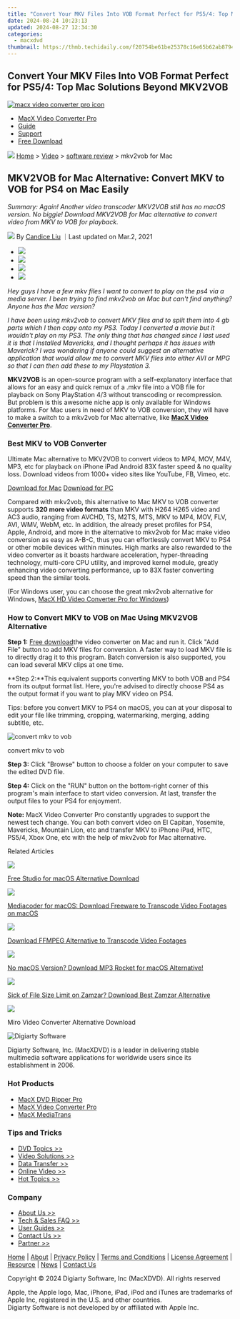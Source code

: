 ```yaml
---
title: "Convert Your MKV Files Into VOB Format Perfect for PS5/4: Top Mac Solutions Beyond MKV2VOB"
date: 2024-08-24 10:23:13
updated: 2024-08-27 12:34:30
categories:
  - macxdvd
thumbnail: https://thmb.techidaily.com/f20754be61be25378c16e65b62ab87943c4b43cc2d7005b2adb1f8ded04dff01.jpg
---
```


## Convert Your MKV Files Into VOB Format Perfect for PS5/4: Top Mac Solutions Beyond MKV2VOB

[![macx video converter pro icon](https://www.macxdvd.com/mac-dvd-video-converter-how-to/../image-style/new-seo/icon11.png)](https://tools.techidaily.com/macxdvd/products/)

* [MacX Video Converter Pro](https://tools.techidaily.com/macxdvd/products/)
* [Guide](https://tools.techidaily.com/macxdvd/products/)
* [Support](https://tools.techidaily.com/macxdvd/products/)
* [Free Download](https://tools.techidaily.com/macxdvd/products/)



![](https://www.macxdvd.com/mac-dvd-video-converter-how-to/../image-style/new-seo/icon7.png) [Home](https://tools.techidaily.com/macxdvd/products/) \> [Video](https://tools.techidaily.com/macxdvd/products/) \> [software review](https://tools.techidaily.com/macxdvd/products/) \> mkv2vob for Mac

## MKV2VOB for Mac Alternative: Convert MKV to VOB for PS4 on Mac Easily



_Summary: Again! Another video transcoder MKV2VOB still has no macOS version. No biggie! Download MKV2VOB for Mac alternative to convert video from MKV to VOB for playback._

![](https://www.macxdvd.com/mac-dvd-video-converter-how-to/../image-style/new-seo/icon6.png) By [Candice Liu](https://tools.techidaily.com/macxdvd/products/) ｜Last updated on Mar.2, 2021

* [![](https://www.macxdvd.com/mac-dvd-video-converter-how-to/../image-style/new-seo/share-fa.jpg)](https://www.facebook.com/sharer/sharer.php?u=https://www.macxdvd.com/mac-dvd-video-converter-how-to/mkv2vob-for-mac.htm)
* [![](https://www.macxdvd.com/mac-dvd-video-converter-how-to/../image-style/new-seo/share-tw.jpg)](https://twitter.com/intent/tweet?url=https://www.macxdvd.com/mac-dvd-video-converter-how-to/mkv2vob-for-mac.htm)
* [![](https://www.macxdvd.com/mac-dvd-video-converter-how-to/../image-style/new-seo/share-email.jpg)](https://www.macxdvd.com/mac-dvd-video-converter-how-to/mailto:info@example.com?&subject=&body=https://www.macxdvd.com/mac-dvd-video-converter-how-to/mkv2vob-for-mac.htm)
* [![](https://www.macxdvd.com/mac-dvd-video-converter-how-to/../image-style/new-seo/share-in.jpg)](https://www.linkedin.com/shareArticle?mini=true&url=https://www.macxdvd.com/mac-dvd-video-converter-how-to/mkv2vob-for-mac.htm&title=&summary=https://www.macxdvd.com/mac-dvd-video-converter-how-to/mkv2vob-for-mac.htm&source=)

_Hey guys I have a few mkv files I want to convert to play on the ps4 via a media server. I been trying to find mkv2vob on Mac but can't find anything? Anyone has the Mac version?_ 

_I have been using mkv2vob to convert MKV files and to split them into 4 gb parts which I then copy onto my PS3\. Today I converted a movie but it wouldn't play on my PS3\. The only thing that has changed since I last used it is that I installed Mavericks, and I thought perhaps it has issues with Maverick? I was wondering if anyone could suggest an alternative application that would allow me to convert MKV files into either AVI or MPG so that I can then add these to my Playstation 3._

**MKV2VOB** is an open-source program with a self-explanatory interface that allows for an easy and quick remux of a .mkv file into a VOB file for playback on Sony PlayStation 4/3 without transcoding or recompression. But problem is this awesome niche app is only available for Windows platforms. For Mac users in need of MKV to VOB conversion, they will have to make a switch to a mkv2vob for Mac alternative, like [**MacX Video Converter Pro**](https://tools.techidaily.com/macxdvd/products/). 

### Best MKV to VOB Converter

Ultimate Mac alternative to MKV2VOB to convert videos to MP4, MOV, M4V, MP3, etc for playback on iPhone iPad Android 83X faster speed & no quality loss. Download videos from 1000+ video sites like YouTube, FB, Vimeo, etc. 

[Download for Mac](https://tools.techidaily.com/macxdvd/products/) [Download for PC](https://tools.techidaily.com/macxdvd/products/) 

Compared with mkv2vob, this alternative to Mac MKV to VOB converter supports **320 more video formats** than MKV with H264 H265 video and AC3 audio, ranging from AVCHD, TS, M2TS, MTS, MKV to MP4, MOV, FLV, AVI, WMV, WebM, etc. In addition, the already preset profiles for PS4, Apple, Android, and more in the alternative to mkv2vob for Mac make video conversion as easy as A-B-C, thus you can effortlessly convert MKV to PS4 or other mobile devices within minutes. High marks are also rewarded to the video converter as it boasts hardware acceleration, hyper-threading technology, multi-core CPU utility, and improved kernel module, greatly enhancing video converting performance, up to 83X faster converting speed than the similar tools.

(For Windows user, you can choose the great mkv2vob alternative for Windows, [MacX HD Video Converter Pro for Windows](https://tools.techidaily.com/macxdvd/products/)) 

### How to Convert MKV to VOB on Mac Using MKV2VOB Alternative 

**Step 1:** [Free download](https://tools.techidaily.com/macxdvd/products/)the video converter on Mac and run it. Click "Add File" button to add MKV files for conversion. A faster way to load MKV file is to directly drag it to this program. Batch conversion is also supported, you can load several MKV clips at one time. 

**Step 2:**This equivalent supports converting MKV to both VOB and PS4 from its output format list. Here, you're advised to directly choose PS4 as the output format if you want to play MKV video on PS4\. 

Tips: before you convert MKV to PS4 on macOS, you can at your disposal to edit your file like trimming, cropping, watermarking, merging, adding subtitle, etc. 

![convert mkv to vob](https://www.macxdvd.com/mac-dvd-video-converter-how-to/article-image/wz-mvcp-033002.png) 

convert mkv to vob

**Step 3:**  Click "Browse" button to choose a folder on your computer to save the edited DVD file. 

**Step 4:**  Click on the "RUN" button on the bottom-right corner of this program's main interface to start video conversion. At last, transfer the output files to your PS4 for enjoyment. 

**Note:** MacX Video Converter Pro constantly upgrades to support the newest tech change. You can both convert video on El Capitan, Yosemite, Mavericks, Mountain Lion, etc and transfer MKV to iPhone iPad, HTC, PS5/4, Xbox One, etc with the help of mkv2vob for Mac alternative.



Related Articles

![](https://www.macxdvd.com/mac-dvd-video-converter-how-to/../image-style/new-seo/pic7.jpg)

[Free Studio for macOS Alternative Download](https://tools.techidaily.com/macxdvd/products/) 

![](https://www.macxdvd.com/mac-dvd-video-converter-how-to/../image-style/new-seo/pic6.jpg)

[Mediacoder for macOS: Download Freeware to Transcode Video Footages on macOS](https://tools.techidaily.com/macxdvd/products/) 

![](https://www.macxdvd.com/mac-dvd-video-converter-how-to/../image-style/new-seo/pic5.jpg)

[Download FFMPEG Alternative to Transcode Video Footages](https://tools.techidaily.com/macxdvd/products/) 

![](https://www.macxdvd.com/mac-dvd-video-converter-how-to/../image-style/new-seo/pic4.jpg)

[No macOS Version? Download MP3 Rocket for macOS Alternative!](https://tools.techidaily.com/macxdvd/products/) 

![](https://www.macxdvd.com/mac-dvd-video-converter-how-to/../image-style/new-seo/pic3.jpg)

[Sick of File Size Limit on Zamzar? Download Best Zamzar Alternative](https://tools.techidaily.com/macxdvd/products/) 

![](https://www.macxdvd.com/mac-dvd-video-converter-how-to/../image-style/new-seo/pic2.jpg)

 Miro Video Converter Alternative Download



![Digiarty Software](https://www.macxdvd.com/mac-dvd-video-converter-how-to/../icon/logo.png) 

Digiarty Software, Inc. (MacXDVD) is a leader in delivering stable multimedia software applications for worldwide users since its establishment in 2006.

### Hot Products

* [MacX DVD Ripper Pro](https://tools.techidaily.com/macxdvd/products/)
* [MacX Video Converter Pro](https://tools.techidaily.com/macxdvd/products/)
* [MacX MediaTrans](https://tools.techidaily.com/macxdvd/products/)

### Tips and Tricks

* [DVD Topics >>](https://tools.techidaily.com/macxdvd/products/)
* [Video Solutions >>](https://tools.techidaily.com/macxdvd/products/)
* [Data Transfer >>](https://tools.techidaily.com/macxdvd/products/)
* [Online Video >>](https://tools.techidaily.com/macxdvd/products/)
* [Hot Topics >>](https://tools.techidaily.com/macxdvd/products/)

### Company

* [About Us >>](https://tools.techidaily.com/macxdvd/products/)
* [Tech & Sales FAQ >>](https://tools.techidaily.com/macxdvd/products/)
* [User Guides >>](https://tools.techidaily.com/macxdvd/products/)
* [Contact Us >>](https://tools.techidaily.com/macxdvd/products/)
* [Partner >>](https://tools.techidaily.com/macxdvd/products/)



[Home](https://tools.techidaily.com/macxdvd/products/) | [About](https://tools.techidaily.com/macxdvd/products/) | [Privacy Policy](https://tools.techidaily.com/macxdvd/products/) | [Terms and Conditions](https://tools.techidaily.com/macxdvd/products/) | [License Agreement](https://tools.techidaily.com/macxdvd/products/) | [Resource](https://tools.techidaily.com/macxdvd/products/) | [News](https://tools.techidaily.com/macxdvd/products/) | [Contact Us](https://tools.techidaily.com/macxdvd/products/)

Copyright © 2024 Digiarty Software, Inc (MacXDVD). All rights reserved

Apple, the Apple logo, Mac, iPhone, iPad, iPod and iTunes are trademarks of Apple Inc, registered in the U.S. and other countries.  
Digiarty Software is not developed by or affiliated with Apple Inc.

<ins class="adsbygoogle"
     style="display:block"
     data-ad-format="autorelaxed"
     data-ad-client="ca-pub-7571918770474297"
     data-ad-slot="1223367746"></ins>



<ins class="adsbygoogle"
     style="display:block"
     data-ad-client="ca-pub-7571918770474297"
     data-ad-slot="8358498916"
     data-ad-format="auto"
     data-full-width-responsive="true"></ins>

